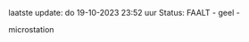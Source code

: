 laatste update: 
do 19-10-2023 23:52   uur 
Status: FAALT - geel - 
<div class="service Y">microstation</div>